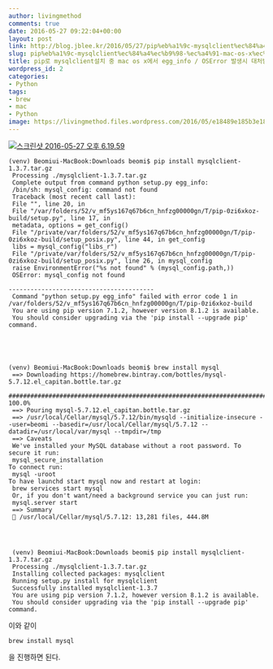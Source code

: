 ```yaml
---
author: livingmethod
comments: true
date: 2016-05-27 09:22:04+00:00
layout: post
link: http://blog.jblee.kr/2016/05/27/pip%eb%a1%9c-mysqlclient%ec%84%a4%ec%b9%98-%ec%a4%91-mac-os-x%ec%97%90%ec%84%9c-egg_info-oserror-%eb%b0%9c%ec%83%9d%ec%8b%9c-%eb%8c%80%ec%b2%98%eb%b0%a9%eb%b2%95/
slug: pip%eb%a1%9c-mysqlclient%ec%84%a4%ec%b9%98-%ec%a4%91-mac-os-x%ec%97%90%ec%84%9c-egg_info-oserror-%eb%b0%9c%ec%83%9d%ec%8b%9c-%eb%8c%80%ec%b2%98%eb%b0%a9%eb%b2%95
title: pip로 mysqlclient설치 중 mac os x에서 egg_info / OSError 발생시 대처방법
wordpress_id: 2
categories:
- Python
tags:
- brew
- mac
- Python
image: https://livingmethod.files.wordpress.com/2016/05/e18489e185b3e1848fe185b3e18485e185b5e186abe18489e185a3e186ba-2016-05-27-e1848be185a9e18492e185ae-6-19-59.png?w=809
---
```


[![스크린샷 2016-05-27 오후 6.19.59](https://livingmethod.files.wordpress.com/2016/05/e18489e185b3e1848fe185b3e18485e185b5e186abe18489e185a3e186ba-2016-05-27-e1848be185a9e18492e185ae-6-19-59.png?w=809)
](https://livingmethod.files.wordpress.com/2016/05/e18489e185b3e1848fe185b3e18485e185b5e186abe18489e185a3e186ba-2016-05-27-e1848be185a9e18492e185ae-6-19-59.png)

    
    (venv) Beomiui-MacBook:Downloads beomi$ pip install mysqlclient-1.3.7.tar.gz
     Processing ./mysqlclient-1.3.7.tar.gz
     Complete output from command python setup.py egg_info:
     /bin/sh: mysql_config: command not found
     Traceback (most recent call last):
     File "", line 20, in
     File "/var/folders/52/v_mf5ys167q67b6cn_hnfzg00000gn/T/pip-0zi6xkoz-build/setup.py", line 17, in
     metadata, options = get_config()
     File "/private/var/folders/52/v_mf5ys167q67b6cn_hnfzg00000gn/T/pip-0zi6xkoz-build/setup_posix.py", line 44, in get_config
     libs = mysql_config("libs_r")
     File "/private/var/folders/52/v_mf5ys167q67b6cn_hnfzg00000gn/T/pip-0zi6xkoz-build/setup_posix.py", line 26, in mysql_config
     raise EnvironmentError("%s not found" % (mysql_config.path,))
     OSError: mysql_config not found
    
    ----------------------------------------
     Command "python setup.py egg_info" failed with error code 1 in /var/folders/52/v_mf5ys167q67b6cn_hnfzg00000gn/T/pip-0zi6xkoz-build
     You are using pip version 7.1.2, however version 8.1.2 is available.
     You should consider upgrading via the 'pip install --upgrade pip' command.
    



    
    (venv) Beomiui-MacBook:Downloads beomi$ brew install mysql
     ==> Downloading https://homebrew.bintray.com/bottles/mysql-5.7.12.el_capitan.bottle.tar.gz
     ######################################################################## 100.0%
     ==> Pouring mysql-5.7.12.el_capitan.bottle.tar.gz
     ==> /usr/local/Cellar/mysql/5.7.12/bin/mysqld --initialize-insecure --user=beomi --basedir=/usr/local/Cellar/mysql/5.7.12 --datadir=/usr/local/var/mysql --tmpdir=/tmp
     ==> Caveats
     We've installed your MySQL database without a root password. To secure it run:
     mysql_secure_installation
    To connect run:
     mysql -uroot
    To have launchd start mysql now and restart at login:
     brew services start mysql
     Or, if you don't want/need a background service you can just run:
     mysql.server start
     ==> Summary
     🍺 /usr/local/Cellar/mysql/5.7.12: 13,281 files, 444.8M



    
     (venv) Beomiui-MacBook:Downloads beomi$ pip install mysqlclient-1.3.7.tar.gz
     Processing ./mysqlclient-1.3.7.tar.gz
     Installing collected packages: mysqlclient
     Running setup.py install for mysqlclient
     Successfully installed mysqlclient-1.3.7
     You are using pip version 7.1.2, however version 8.1.2 is available.
     You should consider upgrading via the 'pip install --upgrade pip' command.


이와 같이

    
    brew install mysql


을 진행하면 된다.
